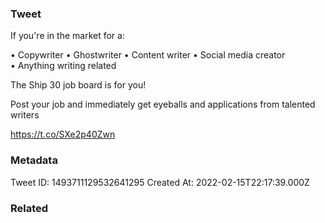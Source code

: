 ### Tweet
If you're in the market for a:

• Copywriter
• Ghostwriter
• Content writer
• Social media creator
• Anything writing related

The Ship 30 job board is for you!

Post your job and immediately get eyeballs and applications from talented writers

https://t.co/SXe2p40Zwn

### Metadata
Tweet ID: 1493711129532641295
Created At: 2022-02-15T22:17:39.000Z

### Related

